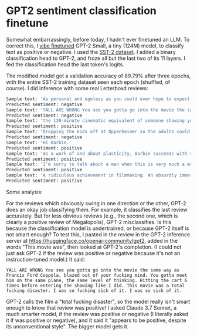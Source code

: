 # GPT2 sentiment classification finetune

Somewhat embarrassingly, before today, I hadn't ever finetuned an LLM. To correct this, I [vibe finetuned](https://x.com/karpathy/status/1886192184808149383) GPT-2 Small, a tiny (124M) model, to classify text as positive or negative. I used the [SST-2 dataset](https://huggingface.co/datasets/stanfordnlp/sst2). I added a binary classification head to GPT-2, and froze all but the last two of its 11 layers. I fed the classification head the last token's logits.

The modified model got a validation accuracy of 89.79% after three epochs, with the entire SST-2 training dataset seen each epoch (shuffled, of course). I did inference with some real Letterboxd reviews:

```bash
Sample text: 'As personal and egoless as you could ever hope to expect from an $120 million self-portrait that doubles as a fable about the fall of Ancient Rome, Francis Ford Coppola’s “Megalopolis” is the story of an ingenious eccentric who dares to stake his fortune on a more optimistic vision for the future — not because he thinks he can single-handedly bring that vision to bear, but rather because history has taught him that questioning a civilization’s present condition is the only reliable hope for preventing its ruin. Needless to say, the movie isn’t arriving a minute too soon.'
Predicted sentiment: negative
Sample text: 'YALL ARE WRONG You see you gotta go into the movie the same way as Francis Ford Coppola, blazed out of your fucking mind. You gotta meet him on the same plane, the same level of thinking. Hitting the cart 6 times before entering the showing like I did.'
Predicted sentiment: negative
Sample text: 'the 138-minute cinematic equivalent of someone showing you a youtube video they promise is really good'
Predicted sentiment: positive
Sample text: 'Dropping the kids off at Oppenheimer so the adults could watch Barbie'
Predicted sentiment: negative
Sample text: 'Hi Barbie.'
Predicted sentiment: positive
Sample text: 'As a work of and about plasticity, Barbie succeeds with vibrant, glowing colors. This is a triumph of manufactured design, with its expansive dollhouses and fashion accessories complimenting the mannered, almost manicured narrative journey of toys and humans.'
Predicted sentiment: positive
Sample text: 'I’m sorry to talk about a man when this is very much a movie about women but every second Gosling is onscreen is so funny. Even when he’s just standing there not talking it’s funny.'
Predicted sentiment: positive
Sample text: 'A ridiculous achievement in filmmaking. An absurdly immersive and heart-pounding experience. Cillian Murphy is a fucking stud and RDJ will be a front-runner for Best Supporting Actor. Ludwig Göransson put his entire nutsack into that score, coupled with a sound design that made me feel like I took a bomb to the chest.'
Predicted sentiment: positive
```

Some analysis:

For the reviews which obviously swing in one direction or the other, GPT-2 does
an okay job classifying them. For example, it classifies the last review
accurately. But for less obvious reviews (e.g., the second one, which is clearly
a positive review of Megalopolis), GPT-2 misclassifies. Is this because the
classification model is undertrained, or because GPT-2 itself is not smart
enough? To test this, I pasted in the review in the GPT-2 inference server at
https://huggingface.co/openai-community/gpt2, added in the words "This movie
was", then looked at GPT-2's completion. (I could not just ask GPT-2 if the
review was positive or negative because it's not an instruction-tuned model.) It
said:

```
YALL ARE WRONG You see you gotta go into the movie the same way as Francis Ford Coppola, blazed out of your fucking mind. You gotta meet him on the same plane, the same level of thinking. Hitting the cart 6 times before entering the showing like I did. This movie was a total fucking disaster. I was so fucking sick of it. I was so sick of it.
```

GPT-2 calls the film a "total fucking disaster", so the model really isn't smart
enough to know that review was positive! I asked Claude 3.7 Sonnet, a much
smarter model, if the review was positive or negative (I literally asked it if
was positive or negative), and it said it "appears to be positive, despite its
unconventional style". The bigger model gets it.
